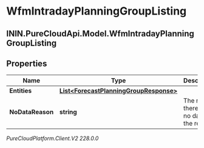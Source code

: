 # WfmIntradayPlanningGroupListing

## ININ.PureCloudApi.Model.WfmIntradayPlanningGroupListing

## Properties

|Name | Type | Description | Notes|
|------------ | ------------- | ------------- | -------------|
| **Entities** | [**List&lt;ForecastPlanningGroupResponse&gt;**](ForecastPlanningGroupResponse) |  | [optional] |
| **NoDataReason** | **string** | The reason there was no data for the request | [optional] |



_PureCloudPlatform.Client.V2 228.0.0_
